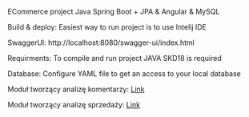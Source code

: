 ECommerce project Java Spring Boot + JPA & Angular & MySQL

Build & deploy:
Easiest way to run project is to use Intelij IDE

SwaggerUI:
http://localhost:8080/swagger-ui/index.html

Requirments:
To compile and run project JAVA SKD18 is required

Database:
Configure YAML file to get an access to your local database

Moduł tworzący analizę komentarzy:
[Link](Komenatrze.md)

Moduł tworzący analizę sprzedaży:
[Link](dokumentacja.md)
